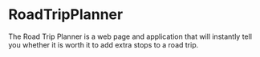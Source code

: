 RoadTripPlanner
===============

The Road Trip Planner is a web page and application that will instantly tell you whether it is worth it to add extra stops to a road trip. 
